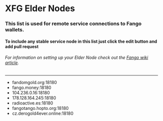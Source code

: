 # XFG Elder Nodes
### This list is used for remote service connections to Fango wallets.
#### To include any stable service node in this list just click the edit button and add pull request
###### For information on setting up your Elder Node check out the [Fango wiki article](https://github.com/FandomGold/fango/wiki/Run-an-Elder-Node).

--------------------------

-  fandomgold.org:18180
-  fango.money:18180
-  104.236.0.16:18180
-  178.128.164.245:18180
-  radioactive.es:18180
-  fangotango.hopto.org:18180
-  cz.derogold4ever.online:18180
